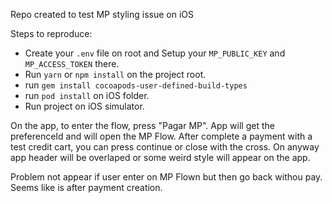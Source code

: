 Repo created to test MP styling issue on iOS 

Steps to reproduce:
- Create your `.env` file on root and Setup your `MP_PUBLIC_KEY` and `MP_ACCESS_TOKEN` there.
- Run `yarn` or `npm install` on the project root.
- run `gem install cocoapods-user-defined-build-types`
- run `pod install` on iOS folder.
- Run project on iOS simulator.


On the app, to enter the flow, press "Pagar MP". App will get the preferenceId and will open the MP Flow. After complete a payment with a test credit cart, you can press continue or close with the cross. On anyway app header will be overlaped or some weird style will appear on the app.

Problem not appear if user enter on MP Flown but then go back withou pay. Seems like is after payment creation.

